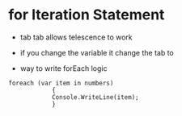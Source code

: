 # for Iteration Statement
- tab tab allows telescence to work
- if you change the variable it change the tab to  

- way to write forEach logic
```
foreach (var item in numbers)
            {
            Console.WriteLine(item);
            }

````
